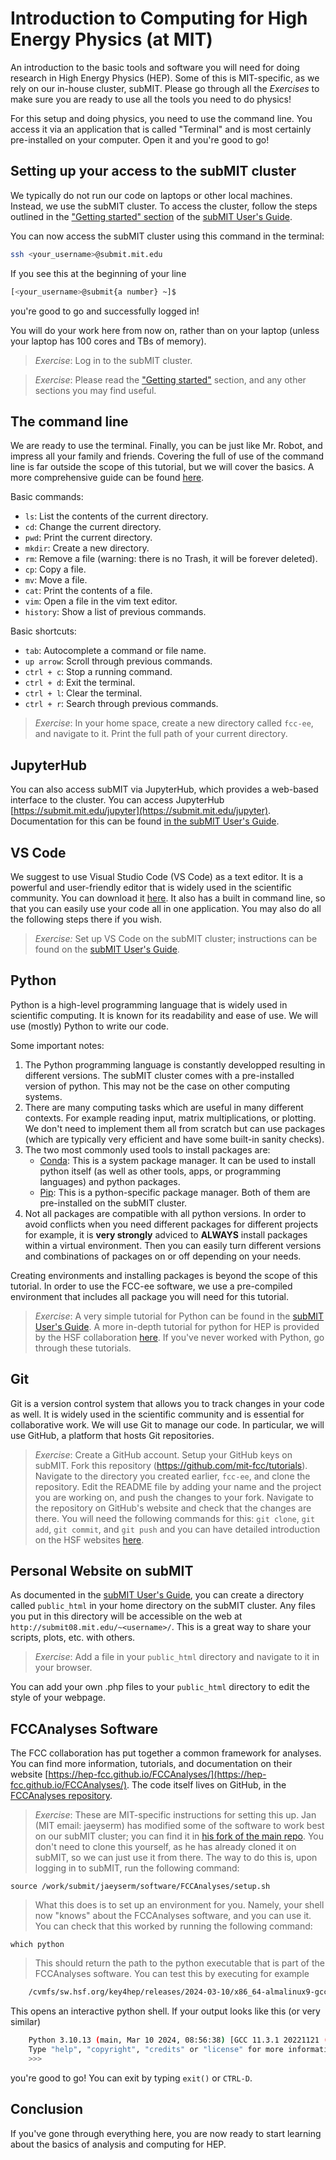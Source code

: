 # Introduction to Computing for High Energy Physics (at MIT)

An introduction to the basic tools and software you will need for doing research in High Energy Physics (HEP). Some of this is MIT-specific, as we rely on our in-house cluster, subMIT. Please go through all the *Exercises* to make sure you are ready to use all the tools you need to do physics!

For this setup and doing physics, you need to use the command line. You access it via an application that is called "Terminal" and is most certainly pre-installed on your computer. Open it and you're good to go!

## Setting up your access to the subMIT cluster

We typically do not run our code on laptops or other local machines. Instead, we use the subMIT cluster. To access the cluster, follow the steps outlined in the ["Getting started" section](https://submit.mit.edu/submit-users-guide/starting.html) of the [subMIT User's Guide](https://submit.mit.edu/submit-users-guide/index.html).

You can now access the subMIT cluster using this command in the terminal:
```sh
ssh <your_username>@submit.mit.edu
```
If you see this at the beginning of your line
```sh
[<your_username>@submit{a number} ~]$
```
you're good to go and successfully logged in!

You will do your work here from now on, rather than on your laptop (unless your laptop has 100 cores and TBs of memory).

> *Exercise*: Log in to the subMIT cluster.

> *Exercise*: Please read the ["Getting started"](https://submit.mit.edu/submit-users-guide/starting.html) section, and any other sections you may find useful.

## The command line

We are ready to use the terminal. Finally, you can be just like Mr. Robot, and impress all your family and friends. Covering the full of use of the command line is far outside the scope of this tutorial, but we will cover the basics. A more comprehensive guide can be found [here](https://ubuntu.com/tutorials/command-line-for-beginners#3-opening-a-terminal).

Basic commands:

- `ls`: List the contents of the current directory.
- `cd`: Change the current directory.
- `pwd`: Print the current directory.
- `mkdir`: Create a new directory.
- `rm`: Remove a file (warning: there is no Trash, it will be forever deleted).
- `cp`: Copy a file.
- `mv`: Move a file.
- `cat`: Print the contents of a file.
- `vim`: Open a file in the vim text editor.
- `history`: Show a list of previous commands.

Basic shortcuts:
- `tab`: Autocomplete a command or file name.
- `up arrow`: Scroll through previous commands.
- `ctrl + c`: Stop a running command.
- `ctrl + d`: Exit the terminal.
- `ctrl + l`: Clear the terminal.
- `ctrl + r`: Search through previous commands.

> *Exercise*: In your home space, create a new directory called `fcc-ee`, and navigate to it. Print the full path of your current directory.

## JupyterHub

You can also access subMIT via JupyterHub, which provides a web-based interface to the cluster. You can access JupyterHub [https://submit.mit.edu/jupyter](https://submit.mit.edu/jupyter). Documentation for this can be found [in the subMIT User's Guide](https://submit.mit.edu/submit-users-guide/access.html#jupyterhub).

## VS Code

We suggest to use Visual Studio Code (VS Code) as a text editor. It is a powerful and user-friendly editor that is widely used in the scientific community. You can download it [here](https://code.visualstudio.com/). It also has a built in command line, so that you can easily use your code all in one application. You may also do all the following steps there if you wish.

> *Exercise:* Set up VS Code on the subMIT cluster; instructions can be found on the [subMIT User's Guide](https://submit.mit.edu/submit-users-guide/access.html#vscode).

## Python

Python is a high-level programming language that is widely used in scientific computing. It is known for its readability and ease of use. We will use (mostly) Python to write our code.

Some important notes:
1. The Python programming language is constantly  developped resulting in different versions. The subMIT cluster comes with a pre-installed version of python. This may not be the case on other computing systems.
2. There are many computing tasks which are useful in many different contexts. For example reading input, matrix multiplications, or plotting. We don't need to implement them all from scratch but can use packages (which are typically very efficient and have some built-in sanity checks).
3. The two most commonly used tools to install packages are:
   * [Conda](https://anaconda.org/anaconda/conda): This is a system package manager. It can be used to install python itself (as well as other tools, apps, or programming languages) and python packages.
   * [Pip](https://pypi.org/project/pip/): This is a python-specific package manager.
   Both of them are pre-installed on the subMIT cluster.
4. Not all packages are compatible with all python versions. In order to avoid conflicts when you need different packages for different projects for example, it is **very strongly** adviced to **ALWAYS** install packages within a virtual environment. Then you can easily turn different versions and combinations of packages on or off depending on your needs.

Creating environments and installing packages is beyond the scope of this tutorial. In order to use the FCC-ee software, we use a pre-compiled environment that includes all package you will need for this tutorial.

> *Exercise*: A very simple tutorial for Python can be found in the [subMIT User's Guide](https://submit.mit.edu/submit-users-guide/tutorials/tutorial_1.html). A more in-depth tutorial for python for HEP is provided by the HSF collaboration [here](https://hsf-training.github.io/analysis-essentials/python/README.html). If you've never worked with Python, go through these tutorials.

## Git

Git is a version control system that allows you to track changes in your code as well. It is widely used in the scientific community and is essential for collaborative work. We will use Git to manage our code. In particular, we will use GitHub, a platform that hosts Git repositories.

> *Exercise*: Create a GitHub account. Setup your GitHub keys on subMIT. Fork this repository (https://github.com/mit-fcc/tutorials). Navigate to the directory you created earlier, `fcc-ee`, and clone the repository. Edit the README file by adding your name and the project you are working on, and push the changes to your fork. Navigate to the repository on GitHub's website and check that the changes are there. You will need the following commands for this: `git clone`, `git add`, `git commit`, and `git push` and you can have detailed introduction on the HSF websites [here](https://hsf-training.github.io/analysis-essentials/git/README.html).

## Personal Website on subMIT

As documented in the [subMIT User's Guide](https://submit.mit.edu/submit-users-guide/starting.html#creating-a-personal-webpage), you can create a directory called `public_html` in your home directory on the subMIT cluster. Any files you put in this directory will be accessible on the web at `http://submit08.mit.edu/~<username>/`. This is a great way to share your scripts, plots, etc. with others.

> *Exercise*: Add a file in your `public_html` directory and navigate to it in your browser.

You can add your own .php files to your `public_html` directory to edit the style of your webpage.

## FCCAnalyses Software

The FCC collaboration has put together a common framework for analyses. You can find more information, tutorials, and documentation on their website [https://hep-fcc.github.io/FCCAnalyses/](https://hep-fcc.github.io/FCCAnalyses/). The code itself lives on GitHub, in the [FCCAnalyses repository](https://github.com/HEP-FCC/FCCAnalyses). 

> *Exercise*: These are MIT-specific instructions for setting this up. Jan (MIT email: jaeyserm) has modified some of the software to work best on our subMIT cluster; you can find it in [his fork of the main repo](https://github.com/jeyserma/FCCAnalyses). You don't need to clone this yourself, as he has already cloned it on subMIT, so we can just use it from there. The way to do this is, upon logging in to subMIT, run the following command:
    
    source /work/submit/jaeyserm/software/FCCAnalyses/setup.sh

>  What this does is to set up an environment for you. Namely, your shell now "knows" about the FCCAnalyses software, and you can use it. You can check that this worked by running the following command:

    which python

> This should return the path to the python executable that is part of the FCCAnalyses software. You can test this by executing for example
```sh
    /cvmfs/sw.hsf.org/key4hep/releases/2024-03-10/x86_64-almalinux9-gcc11.3.1-opt/python/3.10.13-od343s/bin/python
```
This opens an interactive python shell. If your output looks like this (or very similar)
```sh
    Python 3.10.13 (main, Mar 10 2024, 08:56:38) [GCC 11.3.1 20221121 (Red Hat 11.3.1-4)] on linux
    Type "help", "copyright", "credits" or "license" for more information.
    >>> 
```
you're good to go! You can exit by typing `exit()` or `CTRL-D`.

## Conclusion

If you've gone through everything here, you are now ready to start learning about the basics of analysis and computing for HEP.